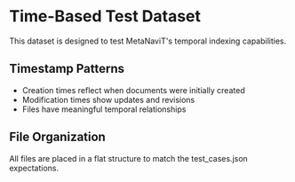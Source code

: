 # Time-Based Test Dataset

This dataset is designed to test MetaNaviT's temporal indexing capabilities.

## Timestamp Patterns

- Creation times reflect when documents were initially created
- Modification times show updates and revisions
- Files have meaningful temporal relationships

## File Organization

All files are placed in a flat structure to match the test_cases.json expectations.
